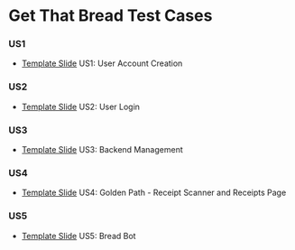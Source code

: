 # Get That Bread Test Cases

### US1
- [Template Slide](https://docs.google.com/presentation/d/1R7KAscFgvnALF_uoT3QPa2s79EAZHP8sFpKuNSh-6aU/edit?usp=sharing) US1: User Account Creation

### US2
- [Template Slide](https://docs.google.com/presentation/d/1FevGcNn7T9nlh3xvLwxECNCWGn8sw6DWBjdi9kmMzRo/edit?usp=sharing) US2: User Login

### US3
- [Template Slide](https://docs.google.com/presentation/d/1H7-0HDpvgiJV3QmzDp5aINf94QVpgqM01g55VgEWpn4/edit?usp=sharing) US3: Backend Management

### US4
- [Template Slide](https://docs.google.com/presentation/d/1W9uxr3FjShZ6CPmNogYrDCNU7YltonwCUg9x-bdqm7Y/edit?usp=sharing) US4: Golden Path - Receipt Scanner and Receipts Page

### US5
- [Template Slide](https://docs.google.com/presentation/d/1F1FlWxKw_SOLUlIoV9nKcgJnqqE-PU_DMnOEtwR9gBI/edit?usp=sharing) US5: Bread Bot
